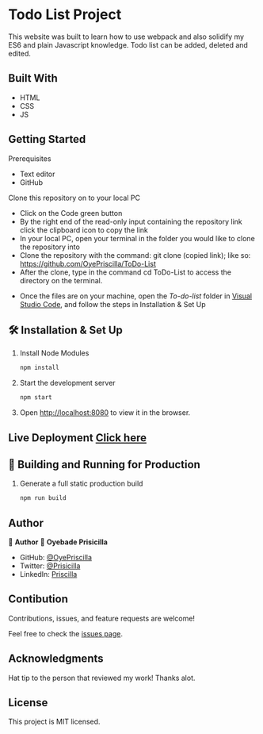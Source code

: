 # Todo List Project
This website was built to learn how to use webpack and also solidify my ES6 and plain Javascript knowledge. Todo list can be added, deleted and edited.

## Built With
* HTML
* CSS
* JS

## Getting Started

Prerequisites
* Text editor
* GitHub

Clone this repository on to your local PC

* Click on the Code green button
* By the right end of the read-only input containing the repository link click the clipboard icon to copy the link
* In your local PC, open your terminal in the folder you would like to clone the repository into
* Clone the repository with the command: git clone (copied link); like so: https://github.com/OyePriscilla/ToDo-List
* After the clone, type in the command cd ToDo-List to access the directory on the terminal.

- Once the files are on your machine, open the _To-do-list_ folder in [Visual Studio Code](https://code.visualstudio.com/), and follow the steps in Installation & Set Up

## 🛠 Installation & Set Up

1. Install Node Modules

   ```sh
   npm install

2. Start the development server

   ```sh
   npm start

3. Open [http://localhost:8080](http://localhost:8080) to view it in the browser.

## Live Deployment [Click here](https://oyepriscilla.github.io/todo/)

## 🚀 Building and Running for Production

1. Generate a full static production build

   ```sh
   npm run build

## Author
👤 **Author**
👤 **Oyebade Prisicilla**

- GitHub: [@OyePriscilla](https://github.com/OyePriscilla)
- Twitter: [@Prisicilla](https://twitter.com/Prisicilla)
- LinkedIn: [Priscilla](https://linkedin.com/in/Priscilla)

## Contibution
Contributions, issues, and feature requests are welcome!

Feel free to check the [issues page](../../issues/).

## Acknowledgments
Hat tip to the person that reviewed my work! Thanks alot.

## License
This project is MIT licensed.
